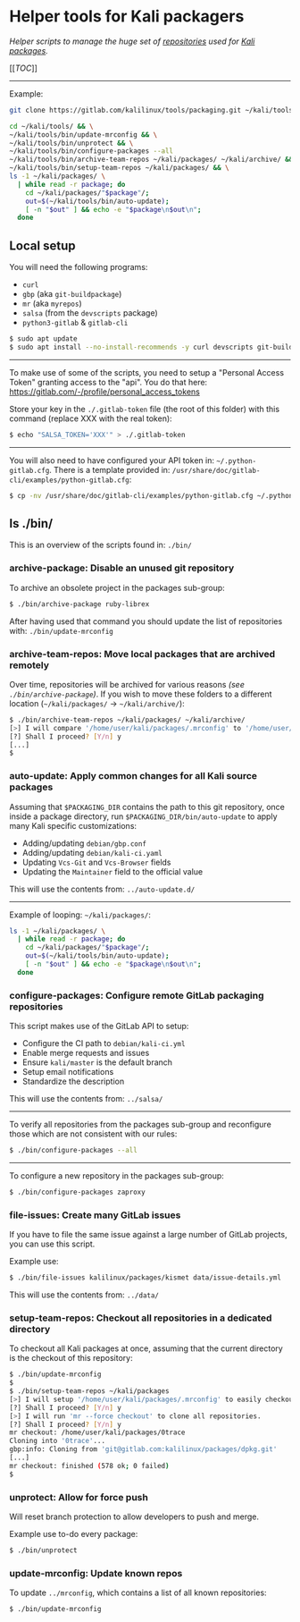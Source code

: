 # Helper tools for Kali packagers

_Helper scripts to manage the huge set of [repositories](https://gitlab.com/kalilinux/packages) used for [Kali packages](https://pkg.kali.org/)._

[[_TOC_]]

- - -

Example:

```bash
git clone https://gitlab.com/kalilinux/tools/packaging.git ~/kali/tools/

cd ~/kali/tools/ && \
~/kali/tools/bin/update-mrconfig && \
~/kali/tools/bin/unprotect && \
~/kali/tools/bin/configure-packages --all
~/kali/tools/bin/archive-team-repos ~/kali/packages/ ~/kali/archive/ && \
~/kali/tools/bin/setup-team-repos ~/kali/packages/ && \
ls -1 ~/kali/packages/ \
  | while read -r package; do
    cd ~/kali/packages/"$package"/;
    out=$(~/kali/tools/bin/auto-update);
    [ -n "$out" ] && echo -e "$package\n$out\n";
  done
```

## Local setup

You will need the following programs:

- `curl` <!--shell scripts -->
- `gbp` (aka `git-buildpackage`)
- `mr` (aka `myrepos`) <!-- mass cloning -->
- `salsa` (from the `devscripts` package) <!--shell scripts -->
- `python3-gitlab` & `gitlab-cli` <!--python scripts -->

```bash
$ sudo apt update
$ sudo apt install --no-install-recommends -y curl devscripts git-buildpackage myrepos python3-gitlab gitlab-cli
```

- - -

To make use of some of the scripts, you need to setup a "Personal Access Token" granting access to the "api".
You do that here:
<https://gitlab.com/-/profile/personal_access_tokens>

Store your key in the `./.gitlab-token` file (the root of this folder) with this command (replace XXX with the real token): <!--This is for shell scripts/salsa -->

```bash
$ echo "SALSA_TOKEN='XXX'" > ./.gitlab-token
```

- - -

You will also need to have configured your API token in: `~/.python-gitlab.cfg`.
There is a template provided in: `/usr/share/doc/gitlab-cli/examples/python-gitlab.cfg`:

```bash
$ cp -nv /usr/share/doc/gitlab-cli/examples/python-gitlab.cfg ~/.python-gitlab.cfg
````

## ls ./bin/

This is an overview of the scripts found in: `./bin/`

### archive-package: Disable an unused git repository

To archive an obsolete project in the packages sub-group:

```bash
$ ./bin/archive-package ruby-librex
```

After having used that command you should update the list of repositories with: `./bin/update-mrconfig`

### archive-team-repos: Move local packages that are archived remotely

Over time, repositories will be archived for various reasons _(see `./bin/archive-package`)_.
If you wish to move these folders to a different location (`~/kali/packages/` -> `~/kali/archive/`):

```bash
$ ./bin/archive-team-repos ~/kali/packages/ ~/kali/archive/
[>] I will compare '/home/user/kali/packages/.mrconfig' to '/home/user/kali/packages' to see any packages which have been archived
[?] Shall I proceed? [Y/n] y
[...]
$
```

### auto-update: Apply common changes for all Kali source packages

Assuming that `$PACKAGING_DIR` contains the path to this git repository, once inside a package directory, run `$PACKAGING_DIR/bin/auto-update` to apply many Kali specific customizations:

- Adding/updating `debian/gbp.conf`
- Adding/updating `debian/kali-ci.yaml`
- Updating `Vcs-Git` and `Vcs-Browser` fields
- Updating the `Maintainer` field to the official value

This will use the contents from: `../auto-update.d/`

- - -

Example of looping: `~/kali/packages/`:

```bash
ls -1 ~/kali/packages/ \
  | while read -r package; do
    cd ~/kali/packages/"$package"/;
    out=$(~/kali/tools/bin/auto-update);
    [ -n "$out" ] && echo -e "$package\n$out\n";
  done
```

### configure-packages: Configure remote GitLab packaging repositories

This script makes use of the GitLab API to setup:

- Configure the CI path to `debian/kali-ci.yml`
- Enable merge requests and issues
- Ensure `kali/master` is the default branch
- Setup email notifications
- Standardize the description

This will use the contents from: `../salsa/`

- - -

To verify all repositories from the packages sub-group and reconfigure those which are not consistent with our rules:

```bash
$ ./bin/configure-packages --all
```

- - -

To configure a new repository in the packages sub-group:

```bash
$ ./bin/configure-packages zaproxy
```

### file-issues: Create many GitLab issues

If you have to file the same issue against a large number of GitLab projects, you can use this script.

Example use:

```bash
$ ./bin/file-issues kalilinux/packages/kismet data/issue-details.yml
```

This will use the contents from: `../data/`


### setup-team-repos: Checkout all repositories in a dedicated directory

To checkout all Kali packages at once, assuming that the current directory is the checkout of this repository:

```bash
$ ./bin/update-mrconfig
$
$ ./bin/setup-team-repos ~/kali/packages
[>] I will setup '/home/user/kali/packages/.mrconfig' to easily checkout all repositories.
[?] Shall I proceed? [Y/n] y
[>] I will run 'mr --force checkout' to clone all repositories.
[?] Shall I proceed? [Y/n] y
mr checkout: /home/user/kali/packages/0trace
Cloning into '0trace'...
gbp:info: Cloning from 'git@gitlab.com:kalilinux/packages/dpkg.git'
[...]
mr checkout: finished (578 ok; 0 failed)
$
```

### unprotect: Allow for force push

Will reset branch protection to allow developers to push and merge.

Example use to-do every package:

```bash
$ ./bin/unprotect
```

### update-mrconfig: Update known repos

To update `../mrconfig`, which contains a list of all known repositories:

```bash
$ ./bin/update-mrconfig
```
